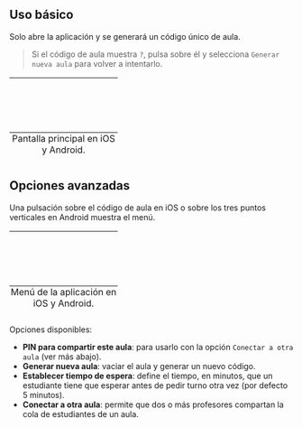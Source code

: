 ## Uso básico

Solo abre la aplicación y se generará un código único de aula.

> Si el código de aula muestra `?`, pulsa sobre él y selecciona `Generar nueva aula` para volver a intentarlo.

<table>
<caption style="caption-side: bottom">Pantalla principal en iOS y Android.</caption>
<tbody>
<tr>
<td style="padding:3em;"><img src="/images/devices/teacher_ios_start.png" alt=""/></td>
<td style="padding:3em;"><img src="/images/devices/teacher_android_start.png" alt=""/></td>
</tr>
</tbody>
</table>

## Opciones avanzadas

Una pulsación sobre el código de aula en iOS o sobre los tres puntos verticales en Android muestra el menú.

<table>
<caption style="caption-side: bottom">Menú de la aplicación en iOS y Android.</caption>
<tbody>
<tr>
<td style="padding:3em;"><img src="/images/devices/teacher_ios_menu.png" alt=""/></td>
<td style="padding:3em;"><img src="/images/devices/teacher_android_menu.png" alt=""/></td>
</tr>
</tbody>
</table>

Opciones disponibles:

- __PIN para compartir este aula__: para usarlo con la opción `Conectar a otra aula` (ver más abajo).
- __Generar nueva aula__: vaciar el aula y generar un nuevo código.
- __Establecer tiempo de espera__: define el tiempo, en minutos, que un estudiante tiene que esperar antes de pedir turno otra vez (por defecto 5 minutos).
- __Conectar a otra aula__: permite que dos o más profesores compartan la cola de estudiantes de un aula.
